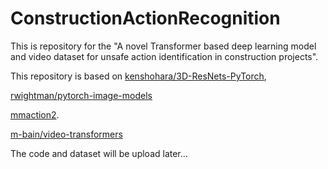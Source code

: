 # ConstructionActionRecognition

This is repository for the "A novel Transformer based deep learning model and video dataset for unsafe action identification in construction projects".

This repository is based on 
[kenshohara/3D-ResNets-PyTorch](https://github.com/kenshohara/3D-ResNets-PyTorch.git), 

[rwightman/pytorch-image-models](https://github.com/rwightman/pytorch-image-models.git) 

[mmaction2](https://github.com/open-mmlab/mmaction2.git).

[m-bain/video-transformers](https://github.com/m-bain/video-transformers)

The code and dataset will be upload later...

